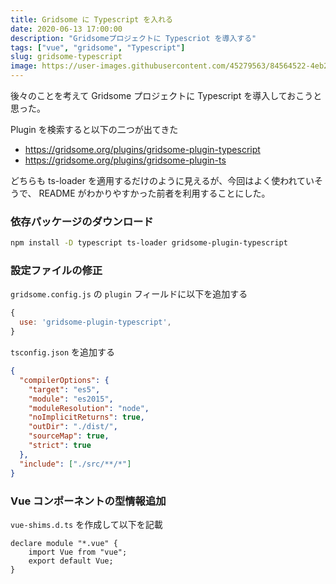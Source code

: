 ```yaml
---
title: Gridsome に Typescript を入れる
date: 2020-06-13 17:00:00
description: "Gridsomeプロジェクトに Typescriot を導入する"
tags: ["vue", "gridsome", "Typescript"]
slug: gridsome-typescript
image: https://user-images.githubusercontent.com/45279563/84564522-4eb24c80-ad9d-11ea-95e1-10c32711c54c.png
---
```


後々のことを考えて Gridsome プロジェクトに Typescript を導入しておこうと思った。

Plugin を検索すると以下の二つが出てきた

- https://gridsome.org/plugins/gridsome-plugin-typescript
- https://gridsome.org/plugins/gridsome-plugin-ts

どちらも ts-loader を適用するだけのように見えるが、今回はよく使われていそうで、 README がわかりやすかった前者を利用することにした。

### 依存パッケージのダウンロード

```bash
npm install -D typescript ts-loader gridsome-plugin-typescript
```

### 設定ファイルの修正

`gridsome.config.js` の `plugin` フィールドに以下を追加する

```js
{
  use: 'gridsome-plugin-typescript',
}
```

`tsconfig.json` を追加する

```json
{
  "compilerOptions": {
    "target": "es5",
    "module": "es2015",
    "moduleResolution": "node",
    "noImplicitReturns": true,
    "outDir": "./dist/",
    "sourceMap": true,
    "strict": true
  },
  "include": ["./src/**/*"]
}
```

### Vue コンポーネントの型情報追加

`vue-shims.d.ts` を作成して以下を記載

```
declare module "*.vue" {
    import Vue from "vue";
    export default Vue;
}
```
